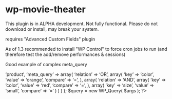 # wp-movie-theater

This plugin is in ALPHA development. Not fully functional. Please do not download or install, may break your system.

requires "Advanced Custom Fields" plugin

As of 1.3 recommended to install "WP Control" to force cron jobs to run (and therefore test the add/remove performances & sessions)


Good example of complex meta_query

<?php
$args = array(
    ‘post_type’ => ‘product’,
    ‘meta_query’ => array(
        ‘relation’ => ‘OR’,
        array(
            ‘key’ => ‘color’,
            ‘value’ => ‘orange’,
            ‘compare’ => ‘=’,
        ),

        array(
            ‘relation’ => ‘AND’,
            array(
                ‘key’ => ‘color’,
                ‘value’ => ‘red’,
                ‘compare’ => ‘=’,
            ),
            array(
                ‘key’ => ‘size’,
                ‘value’ => ‘small’,
                ‘compare’ => ‘=’
            )
        )
    )
);

$query = new WP_Query( $args );
?>